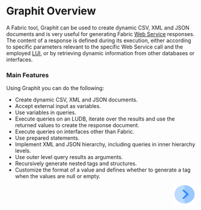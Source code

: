 # Graphit Overview

A Fabric tool, Graphit can be used to create dynamic CSV, XML and JSON documents and is very useful for generating Fabric [Web Service](/articles/15_web_services/01_web_services_overview.md) responses. The content of a response is defined during its execution, either according to specific parameters relevant to the specific Web Service call and the employed [LUI](/articles/01_fabric_overview/02_fabric_glossary.md#lui), or by retrieving dynamic information from other databases or interfaces.

### Main Features
Using Graphit you can do the following:
- Create dynamic CSV, XML and JSON documents. 
- Accept external input as variables. 
- Use variables in queries.
- Execute queries on an LUDB, iterate over the results and use the returned values to create the response document.
- Execute queries on interfaces other than Fabric.
- Use prepared statements.
- Implement XML and JSON hierarchy, including queries in inner hierarchy levels. 
- Use outer level query results as arguments. 
- Recursively generate nested tags and structures.
- Customize the format of a value and defines whether to generate a tag when the values are null or empty.
 



[<img align="right" width="60" height="54" src="/articles/images/Next.png">](/articles/15_web_services/17_Graphit/02_create_and_edit_a_graphit_file.md)

